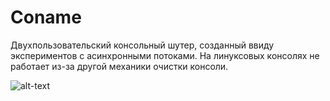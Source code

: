 # Coname
Двухпользовательский консольный шутер, созданный ввиду экспериментов с асинхронными потоками. 
На линуксовых консолях не работает из-за другой механики очистки консоли.

![alt-text](https://i.imgur.com/DdH8YxF.gif)
